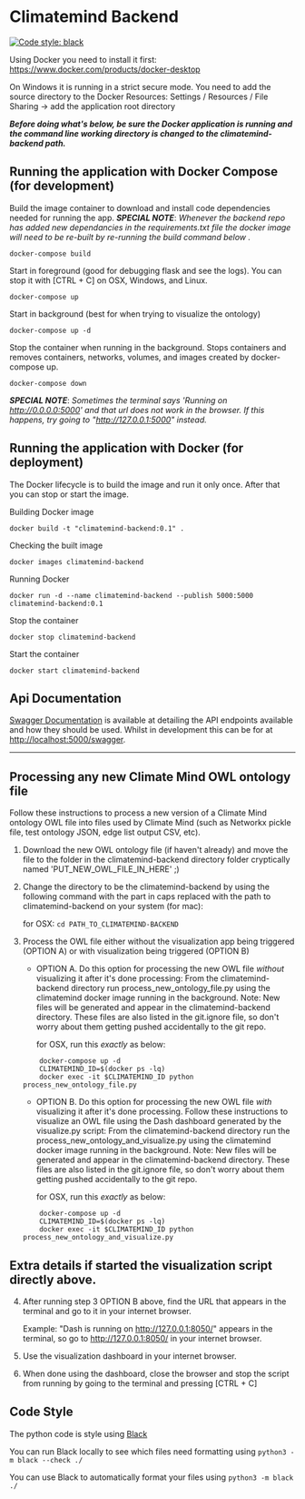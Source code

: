 # Climatemind Backend

[![Code style: black](https://img.shields.io/badge/code%20style-black-000000.svg)](https://github.com/psf/black)

Using Docker you need to install it first: https://www.docker.com/products/docker-desktop

On Windows it is running in a strict secure mode. You need to add the source directory to the Docker Resources: Settings / Resources / File Sharing -> add the application root directory

**_Before doing what's below, be sure the Docker application is running and the command line working directory is changed to the climatemind-backend path._**

## Running the application with Docker Compose (for development)

Build the image container to download and install code dependencies needed for running the app. **_SPECIAL NOTE_**: _Whenever the backend repo has added new dependancies in the requirements.txt file the docker image will need to be re-built by re-running the build command below ._

    docker-compose build

Start in foreground (good for debugging flask and see the logs). You can stop it with [CTRL + C] on OSX, Windows, and Linux.

    docker-compose up

Start in background (best for when trying to visualize the ontology)

    docker-compose up -d

Stop the container when running in the background. Stops containers and removes containers, networks, volumes, and images created by docker-compose up.

    docker-compose down

**_SPECIAL NOTE_**: _Sometimes the terminal says 'Running on http://0.0.0.0:5000' and that url does not work in the browser. If this happens, try going to "http://127.0.0.1:5000" instead._

## Running the application with Docker (for deployment)

The Docker lifecycle is to build the image and run it only once. After that you can stop or start the image.

Building Docker image

    docker build -t "climatemind-backend:0.1" .

Checking the built image

    docker images climatemind-backend

Running Docker

    docker run -d --name climatemind-backend --publish 5000:5000 climatemind-backend:0.1

Stop the container

    docker stop climatemind-backend

Start the container

    docker start climatemind-backend

## Api Documentation

[Swagger Documentation](http://localhost:5000/swagger) is available at detailing the API endpoints available and how they should be used. Whilst in development this can be for at [http://localhost:5000/swagger](http://localhost:5000/swagger).

---

## Processing any new Climate Mind OWL ontology file

Follow these instructions to process a new version of a Climate Mind ontology OWL file into files used by Climate Mind (such as Networkx pickle file, test ontology JSON, edge list output CSV, etc).

1. Download the new OWL ontology file (if haven't already) and move the file to the folder in the climatemind-backend directory folder cryptically named 'PUT_NEW_OWL_FILE_IN_HERE' ;)

2. Change the directory to be the climatemind-backend by using the following command with the part in caps replaced with the path to climatemind-backend on your system (for mac):

   for OSX: `cd PATH_TO_CLIMATEMIND-BACKEND`

3. Process the OWL file either without the visualization app being triggered (OPTION A) or with visualization being triggered (OPTION B)

    * OPTION A. Do this option for processing the new OWL file _without_ visualizing it after it's done processing: From the climatemind-backend directory run process_new_ontology_file.py using the climatemind docker image running in the background. Note: New files will be generated and appear in the climatemind-backend directory. These files are also listed in the git.ignore file, so don't worry about them getting pushed accidentally to the git repo.

        for OSX, run this *exactly* as below:
    ```    
        docker-compose up -d
        CLIMATEMIND_ID=$(docker ps -lq)
        docker exec -it $CLIMATEMIND_ID python process_new_ontology_file.py
    ```

    * OPTION B. Do this option for processing the new OWL file _with_ visualizing it after it's done processing. Follow these instructions to visualize an OWL file using the Dash dashboard generated by the visualize.py script:  From the climatemind-backend directory run the process_new_ontology_and_visualize.py using the climatemind docker image running in the background. Note: New files will be generated and appear in the climatemind-backend directory. These files are also listed in the git.ignore file, so don't worry about them getting pushed accidentally to the git repo.

        for OSX, run this *exactly* as below:
    ```    
        docker-compose up -d
        CLIMATEMIND_ID=$(docker ps -lq)
        docker exec -it $CLIMATEMIND_ID python process_new_ontology_and_visualize.py
    ```

## Extra details if started the visualization script directly above.

4. After running step 3 OPTION B above, find the URL that appears in the terminal and go to it in your internet browser.

    Example: "Dash is running on http://127.0.0.1:8050/" appears in the terminal, so go to http://127.0.0.1:8050/ in your internet browser.


5. Use the visualization dashboard in your internet browser.

6. When done using the dashboard, close the browser and stop the script from running by going to the terminal and pressing [CTRL + C]

## Code Style
The python code is style using [Black](https://pypi.org/project/black/)

You can run Black locally to see which files need formatting using `python3 -m black --check ./`

You can use Black to automatically format your files using `python3 -m black ./`
